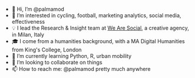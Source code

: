 - 👋 Hi, I’m @palmamod
- 👀 I’m interested in cycling, football, marketing analytics, social media, effectiveness
- 💡 I lead the Research & Insight team at [We Are Social](https://wearesocial.com/it/), a creative agency, in Milan, Italy
- 🎓 I come from a humanities background, with a MA Digital Humanities from King's College, London
- 🌱 I’m currently learning Python, R, urban mobility
- 💞️ I’m looking to collaborate on things
- 📫 How to reach me: @palmamod pretty much anywhere

<!---
palmamod/palmamod is a ✨ special ✨ repository because its `README.md` (this file) appears on your GitHub profile.
You can click the Preview link to take a look at your changes.
--->
